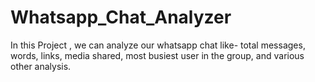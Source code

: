 # Whatsapp_Chat_Analyzer
In this Project , we can analyze our whatsapp chat like- total messages, words, links, media shared, most busiest user in the group, and various other analysis.
